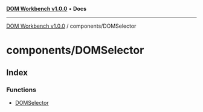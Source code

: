 [**DOM Workbench v1.0.0**](../../README.md) • **Docs**

***

[DOM Workbench v1.0.0](../../modules.md) / components/DOMSelector

# components/DOMSelector

## Index

### Functions

- [DOMSelector](functions/DOMSelector.md)
